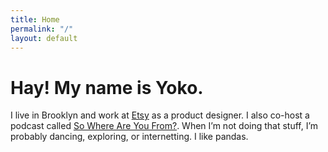 ```yaml
---
title: Home
permalink: "/"
layout: default
---
```


<h1 class="headline">Hay! My name is Yoko.</h1>

<p class="headline-smaller">I live in Brooklyn and work at <a href="https://etsy.com">Etsy</a> as a product designer. I also co-host a podcast called <a href="https://swayfpodcast.com">So Where Are You From?</a>. When I’m not doing that stuff, I’m probably dancing, exploring, or internetting. I like pandas.</p>